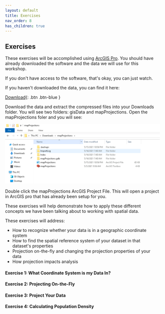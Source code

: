 ```yaml
---
layout: default
title: Exercises
nav_order: 8
has_children: true
---
```


## Exercises

These exercises will be accomplished using [ArcGIS Pro](https://www.esri.com/en-us/arcgis/products/arcgis-pro/overview). You should have already downloaded the software and the data we will use for this workshop.

If you don't have access to the software, that's okay, you can just watch.


If you haven't downloaded the data, you can find it here:

[Download](https://github.com/ubc-library-rc/map-projections/raw/master/data/projections-workshop-data.zip){: .btn .btn-blue }

Download the data and extract the compressed files into your Downloads folder.  You will see two folders: gisData and mapProjections.  Open the mapProjections foler and you will see:

![downloads_files.png](../images/downloads_files.png)

Double click the mapProjections ArcGIS Project File.  This will open a project in ArcGIS pro that has already been setup for you.

These exercises will help demonstrate how to apply these different concepts we have been talking about to working with spatial data.

These exercises will address:

- How to recognize whether your data is in a geographic coordinate system
- How to find the spatial reference system of your dataset in that dataset's properties
- Projection on-the-fly and changing the projection properties of your data
- How projection impacts analysis

#### Exercise 1: What Coordinate System is my Data In?

#### Exercise 2: Projecting On-the-Fly

#### Exercise 3: Project Your Data

#### Exercise 4: Calculating Population Density
